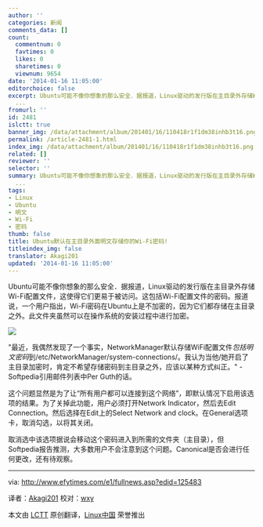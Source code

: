 ```yaml
---
author: ''
categories: 新闻
comments_data: []
count:
  commentnum: 0
  favtimes: 0
  likes: 0
  sharetimes: 0
  viewnum: 9654
date: '2014-01-16 11:05:00'
editorchoice: false
excerpt: Ubuntu可能不像你想象的那么安全．据报道，Linux驱动的发行版在主目录外存储Wi-Fi配置文件，这使得它们更易于被访问。这包括Wi-Fi配置文件的密码。报道说，一个用户指出，Wi-Fi密码在Ubuntu上是不加密的，因为它们都
  ...
fromurl: ''
id: 2481
islctt: true
banner_img: /data/attachment/album/201401/16/110418r1f1dm38inhb3t16.png
permalink: /article-2481-1.html
index_img: /data/attachment/album/201401/16/110418r1f1dm38inhb3t16.png.thumb.jpg
related: []
reviewer: ''
selector: ''
summary: Ubuntu可能不像你想象的那么安全．据报道，Linux驱动的发行版在主目录外存储Wi-Fi配置文件，这使得它们更易于被访问。这包括Wi-Fi配置文件的密码。报道说，一个用户指出，Wi-Fi密码在Ubuntu上是不加密的，因为它们都
  ...
tags:
- Linux
- Ubuntu
- 明文
- Wi-Fi
- 密码
thumb: false
title: Ubuntu默认在主目录外面明文存储你的Wi-Fi密码!
titleindex_img: false
translator: Akagi201
updated: '2014-01-16 11:05:00'
---
```


Ubuntu可能不像你想象的那么安全．据报道，Linux驱动的发行版在主目录外存储Wi-Fi配置文件，这使得它们更易于被访问。这包括Wi-Fi配置文件的密码。报道说，一个用户指出，Wi-Fi密码在Ubuntu上是不加密的，因为它们都存储在主目录之外。此文件夹虽然可以在操作系统的安装过程中进行加密。


![](/data/attachment/album/201401/16/110418r1f1dm38inhb3t16.png)


"最近，我偶然发现了一个事实，NetworkManager默认存储WiFi配置文件*包括明文密码*到/etc/NetworkManager/system-connections/。我认为当他/她开启了主目录加密时，肯定不希望存储密码到主目录之外，应该以某种方式纠正。" - Softpedia引用邮件列表中Per Guth的话。


这个问题显然是为了让“所有用户都可以连接到这个网络”，即默认情况下启用该选项的结果。为了关掉此功能，用户必须打开Network Indicator，然后去Edit Connection。然后选择在Edit上的Select Network and clock。在General选项卡，取消勾选，以将其关闭。


取消选中该选项据说会移动这个密码进入到所需的文件夹（主目录），但Softpedia报告推测，大多数用户不会注意到这个问题。Canonical是否会进行任何更改，还有待观察。




---


via: <http://www.efytimes.com/e1/fullnews.asp?edid=125483>


译者：[Akagi201](https://github.com/Akagi201) 校对：[wxy](https://github.com/wxy)


本文由 [LCTT](https://github.com/LCTT/TranslateProject) 原创翻译，[Linux中国](http://linux.cn/) 荣誉推出